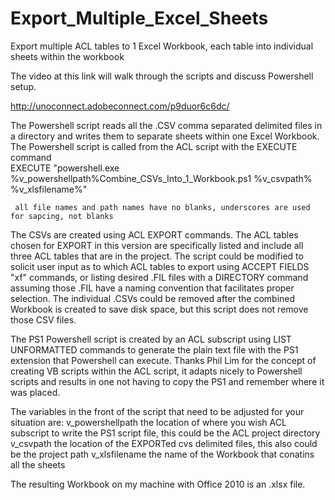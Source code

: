 Export_Multiple_Excel_Sheets
============================

Export multiple ACL tables to 1 Excel Workbook, each table into individual sheets within the workbook

The video at this link will walk through the scripts and discuss Powershell setup.

http://unoconnect.adobeconnect.com/p9duor6c6dc/

The Powershell script reads all the .CSV comma separated delimited files in a directory and writes them to separate sheets within one Excel Workbook. The Powershell script is called from the ACL script with the EXECUTE command          
     EXECUTE "powershell.exe %v_powershellpath%Combine_CSVs_Into_1_Workbook.ps1 %v_csvpath% %v_xlsfilename%"
    
     all file names and path names have no blanks, underscores are used for sapcing, not blanks

The CSVs are created using ACL EXPORT commands. The ACL tables chosen for EXPORT in this version are specifically listed and include all three ACL tables that are in the project. The script could be modified to solicit user input as to which ACL tables to export using ACCEPT FIELDS "xf" commands, or listing desired .FIL files with a DIRECTORY command assuming those .FIL have a naming convention that facilitates proper selection. The individual .CSVs could be removed after the combined Workbook is created to save disk space, but this script does not remove those CSV files.

The PS1 Powershell script is created by an ACL subscript using LIST UNFORMATTED commands to generate the plain text file with the PS1 extension that Powershell can execute. Thanks Phil Lim for the concept of creating VB scripts within the ACL script, it adapts nicely to Powershell scripts and results in one not having to copy the PS1 and remember where it was placed.

The variables in the front of the script that need to be adjusted for your situation are:
   v_powershellpath    the location of where you wish ACL subscript to write the PS1 script file, this could be the                                ACL project directory
   v_csvpath           the location of the EXPORTed cvs delimited files, this also could be the project path
   v_xlsfilename       the name of the Workbook that conatins all the sheets

The resulting Workbook on my machine with Office 2010 is an .xlsx file.
